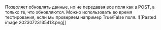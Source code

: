 Позволяет обновлять данные, но не передавая все поля как в POST, а только те, что обновляются. Можно использовать во время тестирования, если мы проверяем например True\False поля.
![[Pasted image 20230723135413.png]]